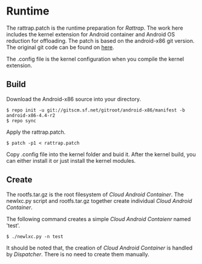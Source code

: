 # Runtime
The rattrap.patch is the runtime preparation for *Rattrap*. The work here includes the kernel extension for Android container and Android OS reduction for offloading. 
The patch is based on the android-x86 git version. The original git code can be found on [here](http://www.android-x86.org/releases/releasenote-4-4-r2).

The .config file is the kernel configuration when you compile the kernel extension.

## Build

Download the Android-x86 source into your directory.

    $ repo init -u git://gitscm.sf.net/gitroot/android-x86/manifest -b android-x86-4.4-r2
    $ repo sync

Apply the rattrap.patch.

    $ patch -p1 < rattrap.patch
Copy .config file into the kernel folder and buid it. After the kernel build, you can either install it or just install the kernel modules.

## Create

The rootfs.tar.gz is the root filesystem of *Cloud Android Container*. The newlxc.py script and rootfs.tar.gz together create individual *Cloud Android Container*.

The following command creates a simple *Cloud Android Contaienr* named 'test'.

	$ ./newlxc.py -n test 

It should be noted that, the creation of *Cloud Android Container* is handled by *Dispatcher*. There is no need to create them manually.